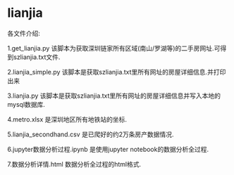 # lianjia
各文件介绍:

1.get_lianjia.py  该脚本为获取深圳链家所有区域(南山/罗湖等)的二手房网址.可得到szlianjia.txt文件.

2.lianjia_simple.py 该脚本是获取szlianjia.txt里所有网址的房屋详细信息.并打印出来

3.lianjia.py 该脚本是获取szlianjia.txt里所有网址的房屋详细信息并写入本地的mysql数据库.

4.metro.xlsx 是深圳地区所有地铁站的坐标.

5.lianjia_secondhand.csv 是已爬好的约2万条房产数据情况.


6.jupyter数据分析过程.ipynb 是使用jupyter notebook的数据分析全过程.

7.数据分析详情.html 数据分析全过程的html格式.
